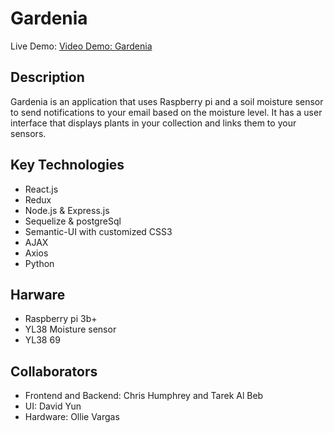 <h1>Gardenia</h1>
Live Demo: <a href="https://chris-humphrey.github.io/IOT-Capstone-Project/">
Video Demo: <a href="https://drive.google.com/open?id=1z_gcBlMEFkolejzxaPdzpK7sv8M6Agpg" target="_blank">Gardenia</a>

<h2>Description</h2>
Gardenia is an application that uses Raspberry pi and a soil moisture sensor to send notifications to your email based on the moisture level.
It has a user interface that displays plants in your collection and links them to your sensors.

## Key Technologies
 * React.js
 * Redux
 * Node.js & Express.js
 * Sequelize & postgreSql
 * Semantic-UI with customized CSS3
 * AJAX
 * Axios
 * Python

 ## Harware
 * Raspberry pi 3b+
 * YL38 Moisture sensor
 * YL38 69 

## Collaborators
 * Frontend and Backend: Chris Humphrey and Tarek Al Beb
 * UI: David Yun 
 * Hardware: Ollie Vargas 